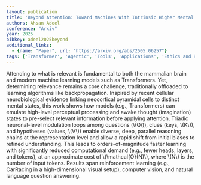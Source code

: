```yaml
---
layout: publication
title: 'Beyond Attention: Toward Machines With Intrinsic Higher Mental States'
authors: Ahsan Adeel
conference: "Arxiv"
year: 2025
bibkey: adeel2025beyond
additional_links:
  - {name: "Paper", url: "https://arxiv.org/abs/2505.06257"}
tags: ['Transformer', 'Agentic', 'Tools', 'Applications', 'Ethics and Bias', 'Model Architecture', 'Reinforcement Learning', 'Attention Mechanism', 'Pretraining Methods']
---
```

Attending to what is relevant is fundamental to both the mammalian brain and modern machine learning models such as Transformers. Yet, determining relevance remains a core challenge, traditionally offloaded to learning algorithms like backpropagation. Inspired by recent cellular neurobiological evidence linking neocortical pyramidal cells to distinct mental states, this work shows how models (e.g., Transformers) can emulate high-level perceptual processing and awake thought (imagination) states to pre-select relevant information before applying attention. Triadic neuronal-level modulation loops among questions (\\(Q\\)), clues (keys, \\(K\\)), and hypotheses (values, \\(V\\)) enable diverse, deep, parallel reasoning chains at the representation level and allow a rapid shift from initial biases to refined understanding. This leads to orders-of-magnitude faster learning with significantly reduced computational demand (e.g., fewer heads, layers, and tokens), at an approximate cost of \\(\mathcal\{O\}(N)\\), where \\(N\\) is the number of input tokens. Results span reinforcement learning (e.g., CarRacing in a high-dimensional visual setup), computer vision, and natural language question answering.
